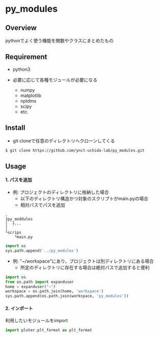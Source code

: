 # py_modules

## Overview

pythonでよく使う機能を関数やクラスにまとめたもの

## Requirement

- python3

- 必要に応じて各種モジュールが必要になる
    - numpy
    - matplotlib
    - nptdms
    - scipy
    - etc.

## Install

- git cloneで任意のディレクトリへクローンしてくる
```sh
$ git clone https://github.com/ynct-uchida-lab/py_modules.git
```

## Usage

#### 1. パスを追加

- 例: プロジェクトのディレクトリに格納した場合
    - 以下のディレクトリ構造かつ対象のスクリプトがmain.pyの場合
    - 相対パスでパスを追加

```
.
├py_moddules
│  ├...    
│
└scrips
    └main.py
```

```python
import os
sys.path.append('../py_modules')
```


- 例: "~/workspace"にあり，プロジェクトは別ディレクトリにある場合
    - 所定のディレクトリに存在する場合は絶対パスで追加すると便利

```python
import os
from os.path import expanduser
home = expanduser("~")
workspace = os.path.join(home, 'workspace')
sys.path.append(os.path.join(workspace, 'py_modules'))
```

#### 2. インポート

利用したいモジュールをimport

```python
import ploter.plt_format as plt_format
```

<!-- ## Other -->



